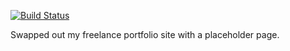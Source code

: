 [![Build
Status](https://travis-ci.org/krtierney/krtierney.com.svg?branch=master)](https://travis-ci.org/krtierney/krtierney.com)

Swapped out my freelance portfolio site with a placeholder page.
